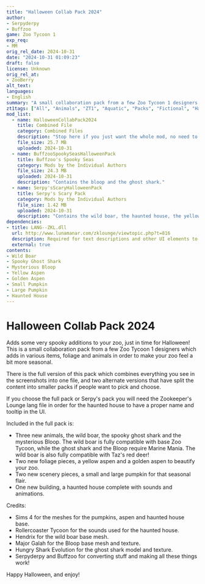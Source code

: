 ```yaml
---
title: "Halloween Collab Pack 2024"
author: 
- Serpyderpy
- Buffzoo
game: Zoo Tycoon 1
exp_req:
- MM
orig_rel_date: 2024-10-31
date: "2024-10-31 01:09:23"
draft: false
license: Unknown
orig_rel_at: 
- ZooBerry
alt_text: 
languages:
- English
summary: "A small collaboration pack from a few Zoo Tycoon 1 designers which adds in various items, foliage and animals in order to make your zoo feel a bit more seasonal."
zt1tags: ["All", "Animals", "ZT1", "Aquatic", "Packs", "Fictional", "Halloween", "Scenery", "Foliage", "Buildings", "Ungulates", "Living"]
mod_list: 
  - name: HalloweenCollabPack2024
    title: Combined File
    category: Combined Files
    description: "Stop here if you just want the whole mod, no need to go further! This is the combined file for the Halloween Collab Pack 2024 and includes all the content from the other two packs below."
    file_size: 25.7 MB
    uploaded: 2024-10-31
  - name: BuffzooSpookySeasHalloweenPack
    title: Buffzoo's Spooky Seas
    category: Mods by the Individual Authors
    file_size: 24.3 MB
    uploaded: 2024-10-31
    description: "Contains the bloop and the ghost shark."
  - name: Serpy'sScaryHalloweenPack
    title: Serpy's Scary Pack
    category: Mods by the Individual Authors
    file_size: 1.42 MB
    uploaded: 2024-10-31
    description: "Contains the wild boar, the haunted house, the yellow and golden aspen, and the small and large pumpkins."
dependencies:
- title: LANG--ZKL.dll
  url: http://www.lunamanar.com/zklounge/viewtopic.php?t=816
  description: Required for text descriptions and other UI elements to display properly.
  external: true
contents:
- Wild Boar
- Spooky Ghost Shark
- Mysterious Bloop
- Yellow Aspen
- Golden Aspen
- Small Pumpkin
- Large Pumpkin
- Haunted House
---
```

# Halloween Collab Pack 2024

Adds some very spooky additions to your zoo, just in time for Halloween! This is a small collaboration pack from a few Zoo Tycoon 1 designers which adds in various items, foliage and animals in order to make your zoo feel a bit more seasonal.

There is the full version of this pack which combines everything you see in the screenshots into one file, and two alternate versions that have split the content into smaller packs if people want to pick and choose.

If you choose the full pack or Serpy's pack you will need the Zookeeper's Lounge lang file in order for the haunted house to have a proper name and tooltip in the UI.

Included in the full pack is:

- Three new animals, the wild boar, the spooky ghost shark and the mysterious Bloop. The wild boar is fully compatible with base Zoo Tycoon, while the ghost shark and the Bloop require Marine Mania. The wild boar is also fully compatible with Taz's red deer!
- Two new foliage pieces, a yellow aspen and a golden aspen to beautify your zoo.
- Two new scenery pieces, a small and large pumpkin for that seasonal flair.
- One new building, a haunted house complete with sounds and animations.

Credits:

- Sims 4 for the meshes for the pumpkins, aspen and haunted house base.
- Rollercoaster Tycoon for the sounds used for the haunted house.
- Hendrix for the wild boar base mesh.
- Major Galah for the Bloop base mesh and texture.
- Hungry Shark Evolution for the ghost shark model and texture.
- Serpyderpy and Buffzoo for converting stuff and making all these things work!

Happy Halloween, and enjoy!
